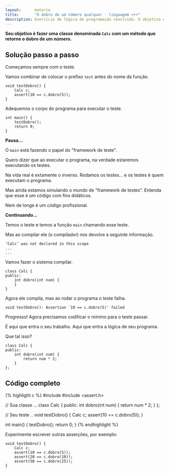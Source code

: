 ```yaml
---
layout:      materia
title:       "O dobro de um número qualquer - linguagem c++"
description: Exercício de lógica de programação reoslvido. O objetivo é criar uma classe para calcular o dobro de um número qualquer.
---
```


__Seu objetivo é fazer uma classe denominada `Calc` com um método que retorne o dobro de um número.__


Solução passo a passo
---


Começamos sempre com o teste.

Vamos combinar de colocar o prefixo `test` antes do nome da função.

    void testDobro() {
        Calc c;
        assert(10 == c.dobro(5));
    }

Adequemos o corpo do programa para executar o teste.

    int main() {
        testDobro();
        return 0;
    }

__Pausa...__

O `main` está fazendo o papel do "framework de teste".

Quero dizer que ao executar o programa, na verdade estaremos executando os testes.

Na vida real é extamente o inverso. Rodamos os testes... e os testes é quem executam o programa.

Mas ainda estamos simulando o mundo de "framework de testes". Entenda que esse é um código com fins didáticos.

Nem de longe é um código profissional.

__Continuando...__

Temos o teste e temos a função `main` chamando esse teste.

Mas ao compilar ele (o compilador) nos devolve a seguinte informação.

    ‘Calc’ was not declared in this scope
    ...
    ...

Vamos fazer o sistema compilar.

    class Calc {
    public:
        int dobro(int num) {
        }
    }

Agora ele compila, mas ao rodar o programa o teste falha.

    void testDobro(): Assertion `10 == c.dobro(5)' failed

Progresso! Agora precisamos codificar o mínimo para o teste passar.

É aqui que entra o seu trabalho. Aqui que entra a lógica de seu programa.

Que tal isso?

    class Calc {
    public:
        int dobro(int num) {
            return num * 2;
        }
    };



Código completo
---

{% highlight c %}
#include <iostream>
#include <assert.h>

// Sua classe ...
class Calc {
public:
    int dobro(int num) {
        return num * 2;
    }
};

// Seu teste ..
void testDobro() {
    Calc c;
    assert(10 == c.dobro(5));
}

int main() {
    testDobro();
    return 0;
}
{% endhighlight %}


Experimente escrever outras asserções, por exemplo:

    void testDobro() {
        Calc c;
        assert(10 == c.dobro(5));
        assert(20 == c.dobro(10));
        assert(50 == c.dobro(25));
    }


